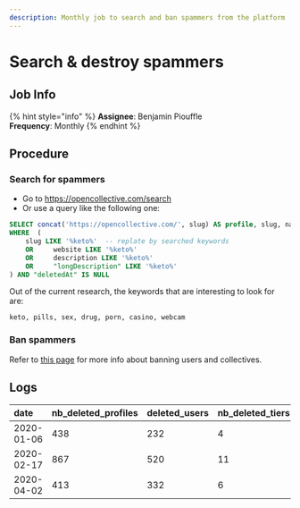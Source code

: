 ```yaml
---
description: Monthly job to search and ban spammers from the platform
---
```


# Search & destroy spammers

## Job Info

{% hint style="info" %}
**Assignee**: Benjamin Piouffle  
**Frequency**: Monthly
{% endhint %}

## Procedure

### Search for spammers

* Go to [https://opencollective.com/search ](https://opencollective.com/search)
* Or use a query like the following one:

```sql
SELECT concat('https://opencollective.com/', slug) AS profile, slug, name, website, description, "longDescription" FROM "Collectives"
WHERE  (
    slug LIKE '%keto%'  -- replate by searched keywords
    OR     website LIKE '%keto%'
    OR     description LIKE '%keto%'
    OR     "longDescription" LIKE '%keto%'
) AND "deletedAt" IS NULL
```

Out of the current research, the keywords that are interesting to look for are:

```text
keto, pills, sex, drug, porn, casino, webcam
```

### Ban spammers

Refer to [this page](../moderation.md#ban-users-and-collectives-permanently) for more info about banning users and collectives.

## Logs

| date | nb\_deleted\_profiles | deleted\_users | nb\_deleted\_tiers | nb\_deleted\_members | nb\_deleted\_updates | nb\_deleted\_payment\_methods | nb\_deleted\_connected\_accounts | nb\_deleted\_conversations | nb\_deleted\_conversation\_followers | nb\_deleted\_comments | nb\_deleted\_expenses | nb\_deleted\_applications | nb\_deleted\_orders | nb\_deleted\_notifications | nb\_deleted\_users | deleted\_profiles\_ids |
| :--- | :--- | :--- | :--- | :--- | :--- | :--- | :--- | :--- | :--- | :--- | :--- | :--- | :--- | :--- | :--- | :--- |
| 2020-01-06 | 438 | 232 | 4 | 222 | 50 | 172 | 0 | 0 | 0 | 0 | 12 | 1 | 0 | 0 | 232 | {70569,47767,47782,73216,73224,74094,70572,73238,66133,47874,47886,47894,75077,49114,75085,70091,74111,49125,69238,75076,51551,51552,51554,51559,75103,74403,21276,75110,27255,27257,27258,27259,57090,57087,25974,67019,57108,48105,48114,48137,48124,55619,55623,46031,77340,49261,49285,58618,45240,75293,58634,61253,50092,59919,50094,46887,59930,50111,46134,46138,77396,51149,50120,49417,49418,48411,50506,50520,48556,75304,50535,48568,39075,50836,77459,77461,40399,75812,73420,73428,48673,55732,55737,48689,55750,55756,50217,50223,55763,50250,45634,46503,47609,45676,47611,68381,48782,48775,47649,47653,45732,57282,48798,48807,57307,49756,55857,73473,75821,75824,73466,46632,49798,49824,44619,44630,44792,44789,44793,45896,44980,46770,50375,46771,46767,47186,45093,48981,49100,47645,55892,60101,55896,75447,55899,60106,51051,51269,51444,61416,77562,68972,53859,60136,53861,53001,53862,61428,60147,77589,77598,54821,54824,77627,57431,71503,62462,76045,57449,68307,62477,62489,62497,72239,72243,72244,56032,60221,60224,72265,56048,60235,62519,57540,62521,62523,67091,67092,67093,67097,67106,67105,52216,57575,62536,57585,57587,67129,52365,52378,52391,76121,52509,52537,53182,65589,52692,53867,77773,53873,65611,52849,54041,53883,77794,77796,53887,65620,58998,72353,77797,66331,65635,67218,66351,67915,67223,77843,67237,67496,67244,61698,53190,53335,77853,71537,57689,64669,67755,67536,53367,62668,62673,66424,67769,64705,67772,64706,67560,70099,71587,67567,73496,70103,71593,71595,67931,70114,60498,53644,53497,53650,53504,53526,53630,57805,76276,56381,76285,60550,68006,70779,67405,76360,57838,63632,66548,63886,66550,63888,70808,63890,63893,66559,72469,72474,72659,63904,63905,66573,72673,63675,64902,60657,61886,61887,64911,61890,72489,73061,58009,61901,69796,53886,53949,78044,78052,78061,60717,78065,78088,71001,78034,58121,54166,54167,76508,62980,58147,71767,69447,58154,59473,63007,60813,73110,60832,69417,59505,62054,59523,69435,59547,78295,62083,62096,62099,78315,78321,70389,78421,76717,58286,76726,56794,64089,76744,76755,56826,58334,58335,76789,76790,69592,61004,61006,59724,69599,66762,71197,78454,71200,71202,66767,61025,78471,54298,78481,78515,54296,54303,54320,54463,71995,58443,58444,61041,54498,71242,56967,61047,66770,61049,54583,58475,54609,54607,72829,66055,66062,59761,54791,54917,66799,63189,62272,62276,54955,62289,63210,55144,55150,66832,65398,66844,55405,55412,76957,78755,72075,72080,55517,78829,78830,76992,77002,79011,79009,79030,79032,79029,79028,69203,69199,79244,79240,79287,79286,79281,79299,69966,72081,72090,73671,73673,73927,73928,74607,74626,73956,72672,73726,74676,74682,74446,74879,75127,75337} |
| 2020-02-17 | 867 | 520 | 11 | 454 | 129 | 323 | 1 | 33 | 33 | 50 | 66 | 3 | 1 | 0 | 520 | {70569,75245,50053,69156,73219,73810,73225,70571,83568,69162,69165,74390,73235,66128,66131,74107,23028,69237,68762,68764,68765,68766,74406,28237,84696,67004,67029,67030,69379,69382,77326,84706,46021,84717,84754,84759,77351,84770,84771,85499,77359,77371,75285,50093,77391,77409,75430,75433,50213,80062,80115,85498,85502,45477,60007,45478,83569,83590,83604,40288,60021,83613,73423,73436,83646,70743,77524,83662,74132,74079,82426,82427,82455,82456,82457,83653,83658,82474,75822,46640,49797,68805,84943,84940,84967,84963,84968,84969,84970,84971,84972,84973,84981,84994,85027,84959,85411,85417,85138,68821,85171,85175,68841,77556,80256,51667,80266,80277,80283,77567,77574,77580,68990,75502,85182,85185,85188,81445,81455,81458,81465,81485,81503,81494,81499,85238,81482,77617,81498,54184,77623,80417,80411,77626,80419,80406,80407,85244,85261,85262,80424,80429,57441,68300,71507,62465,51699,68311,71523,68325,71529,85426,81633,56035,67041,76047,64447,72260,64451,80462,85448,68498,64461,68506,85469,80472,64466,80489,60248,80480,68521,56069,80484,67087,64492,67094,69141,76095,81638,81639,81640,72286,81649,81674,68588,76124,81686,81657,81689,81705,81673,52521,65590,77770,52663,52679,65597,66318,80586,80595,66326,77800,77805,72352,67466,67470,67215,64634,56222,77832,84069,84072,64640,84073,67225,67483,67226,67699,68121,59034,80699,84079,67489,84084,68127,80706,84077,68129,63502,77844,77851,64659,67259,61710,77863,64670,61717,71546,84093,84114,84103,84123,67526,18368,84124,84128,84130,84134,84136,84140,67534,64695,53352,64707,64709,72461,67926,70110,60487,67938,70118,60489,67944,60493,67952,67342,60502,60516,84358,76272,80712,80729,76278,76279,73883,65795,80743,80755,70763,80771,80772,80773,80777,70773,80788,63610,67396,76304,56417,63619,76358,67682,72998,66554,80919,80911,80920,72472,70820,72661,72482,66577,72667,63913,64880,76405,64881,63920,64884,64887,84445,72688,84458,61875,57985,84452,84461,84473,84467,71762,64908,69786,72487,53990,60674,72235,82782,82783,82795,82803,61911,69803,82819,82802,56547,69814,63750,60707,78007,78057,72533,68948,76493,82788,53999,56574,78074,70993,78083,78087,78080,78085,71003,70987,84491,84504,84507,84509,62975,71009,76515,73081,71773,73648,69390,65075,76542,71788,60818,73274,69406,73281,63022,70334,70335,62037,70339,70394,73295,63039,71831,65122,70326,65129,78272,70366,78289,65137,78299,62081,63074,82994,74479,82999,82219,82227,82221,69565,82243,83011,83036,83021,83049,76730,83070,64106,82275,82274,56844,69580,71189,69584,69588,64146,71988,61015,64161,78455,71205,78470,71207,78484,78490,72654,71214,76853,71223,71228,82286,82405,66025,66026,66033,58454,66039,72005,66043,56980,66773,72826,54605,66779,66784,82407,66065,62261,63188,57037,65367,65371,65377,63207,66825,66828,84652,70989,72054,66842,65412,80943,55394,85622,85627,80962,78785,65424,78793,80978,80968,76971,80991,80990,80992,81104,81102,81105,76993,77007,77009,79000,77010,77019,79051,77036,82832,82837,82825,69393,79215,79282,82987,82990,82669,69965,81118,81121,81123,81119,81148,81136,81163,81243,77093,82760,82761,85992,70324,85989,70552,70558,70560,82009,82003,82007,73658,82042,79462,79461,79491,79508,79520,82097,73666,85639,85642,85663,85638,85648,85661,79538,82213,85671,79539,73922,73923,85767,79705,79709,85809,74629,73960,74640,74647,81276,79714,79721,79736,73730,81286,79757,79785,79786,81851,79789,79810,81336,79848,79906,74845,73701,74669,81974,74849,74671,74853,81988,74091,74095,52392,79915,79929,79928,79922,79933,79948,79947,74877,79942,79965,79973,74890,74907,83293,83281,83080,83316,83091,75292,83344,83338,83380,83819,83820,83825,83821,83558,83831,83562,83839,83849,83846,83564,83865,83567,82484,83863,84064,84059,84066,83581,86007,86015,86019,86042,86062,86070,84766,88637,86623,90664,91774,88638,90360,91820,91791,88347,88644,89465,87566,86232,87628,86240,87626,87630,89199,91622,91626,92245,86261,86260,86287,86307,86328,86627,86535,88624,89440,88856,89242,89251,89246,89444,91786,92007,86556,92080,86536,86555,86558,86576,86581,86644,86699,92081,92085,92256,86787,86829,87530,90516,86897,92296,92302,86835,92297,92307,92319,89139,86840,89162,86803,88350,86809,86810,86880,86885,86889,86884,86899,86892,86903,86900,86917,88356,87880,87659,87690,87660,87116,90144,87138,87119,87270,87271,90150,87274,87292,87320,87327,87328,87330,87338,87340,87482,88317,92281,87557,87565,92333,92250,91946,92340,91952,92337,92254,92637,87930,87656,87671,87672,87673,87682,87718,87724,87735,87859,87864,92669,92656,87869,92686,87900,87905,87906,87931,87935,87949,87950,91506,91508,88712,91492,91507,91497,88735,88089,88100,88120,88139,88141,88155,88208,88439,88571,88586,88831,88787,88785,88793,88852,88850,88844,88845,89047,89160,89218,89450,89240,89263,89262,89265,89460,89420,89438,89528,89435,89439,89421,89424,89473,89530,89503,89526,89590,89607,89705,89725,89742,89754,89758,89766,89775,89787,89799,89943,89828,90166,90269,89915,89965,89983,89995,89990,90019,90020,90154,90158,90161,90179,90234,90239,90255,90425,90870,90873,90628,90883,90810,90824,90841,90840,92034,91699,92029,91705,91706,91141,91152,91170,91189,91190,91192,91726,92055,92056,92066,91740,91390,91369,91405,91743,91414,91960,91976,91757,91980,91724,91769,91771,91775,91787,91750,91770,92076,92083,92242,92259} |
| 2020-04-02 | 413 | 332 | 6 | 116 | 14 | 67 | 0 | 61 | 62 | 77 | 17 | 3 | 0 | 0 | 332 | {96269,96800,96810,96595,96523,97321,96539,96258,96283,96616,97077,96345,96883,96887,97329,96597,96814,96869,96893,97084,97097,98328,98374,98657,98663,98665,86888,98672,98680,98687,98407,98214,99003,99009,99046,99081,98701,98401,99006,98712,98710,98732,98746,98698,98752,97703,98745,97728,98772,98776,99175,97117,97338,97340,97339,96292,97136,97344,97260,97115,97367,97368,97379,97360,97383,97384,97420,97421,97752,97767,97770,97768,97765,97673,97755,97666,97907,97904,97914,97939,97905,97953,97982,97985,97986,98418,98424,98442,98441,98440,98468,96536,96877,98479,98495,98494,98133,96859,96634,98144,96641,96549,96560,96551,96665,96255,96305,96783,98157,96510,96528,96576,96538,96541,96680,96776,96790,96798,96855,96897,96901,98159,98175,98174,97063,97061,97071,97073,97137,98482,98180,97695,97709,97692,97310,97316,97675,98212,98230,98217,98390,97319,97322,97336,97532,97542,97662,97672,97674,97724,98140,98145,98197,98378,98388,98443,98474,98666,98688,98999,92762,98737,98750,98995,99018,99017,99056,99074,99083,99099,99388,99575,99581,99619,99620,100705,100706,100707,99669,99919,100415,99927,99929,100042,100719,100720,99931,99623,99658,100728,100731,99605,99592,99590,99616,99630,99635,99637,99641,99652,99676,99684,99689,99710,99724,99714,99894,100742,99898,100744,100745,100416,100842,100843,100748,99906,99921,99936,99947,99961,99971,99973,99974,101321,99988,100015,100304,100332,100338,101327,100481,100396,101025,101029,101027,100340,100381,100373,100384,100420,100445,100454,100450,100480,100674,100765,100685,100688,100687,101077,100779,100784,100797,101112,101010,101019,101024,101028,101042,101063,101073,101074,101097,101131,101133,101235,101330,101334,101347,101352,101369,101371,101374,101395,101407,101419,101673,101996,103215,105009,102384,102029,102391,105950,102499,106006,102003,102017,102015,102035,102328,102290,102307,102308,102347,103216,102367,102376,102382,96270,98664,98333,98754,96350,97345,97380,97754,97908,97671,97941,98220,99178,98409,98497,103575,97697,97698,98670,99935,99634,99653,99727,99922,99923,99924,99925,100305,104611,104613,100446,104061,102912,101370,102917,102920,102046,102393,102515,102927,102336,102590,102591,102767,103276,102707,103277,102768,103286,102799,102727,102732,102772,102972,103905,104725,105743,104559,104560,103171,103172,103249,103293,103309,103348,104256,103614,103615,105226,104299,103582,104235,104302,103599,103595,104306,103625,103636,103637,103734,103736,103857,103909,103933,103935,103943,103965,104084,104086,104236,104266,104401,104496,104500,104502,104505,104566,105052,105067,105254,105374,105377,105381,105522,105547,105560,105707,105739,105740,105770,105921,105922,105956,105994} |


